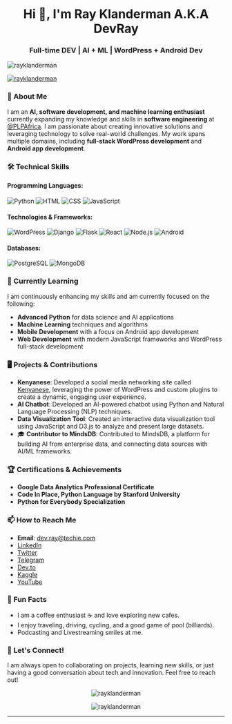 <h1 align="center">Hi 👋, I'm Ray Klanderman A.K.A DevRay</h1>
<h3 align="center">Full-time DEV | AI + ML | WordPress + Android Dev</h3>

<p align="left"> 
  <img src="https://komarev.com/ghpvc/?username=rayklanderman&label=Profile%20views&color=0e75b6&style=flat" alt="rayklanderman" /> 
</p>

<p align="left"> 
  <a href="https://twitter.com/rayklanderman" target="blank">
    <img src="https://img.shields.io/twitter/follow/rayklanderman?logo=twitter&style=for-the-badge" alt="rayklanderman" />
  </a> 
</p>

### 🚀 About Me

I am an **AI, software development, and machine learning enthusiast** currently expanding my knowledge and skills in **software engineering** at [@PLPAfrica](https://plpafrica.com). I am passionate about creating innovative solutions and leveraging technology to solve real-world challenges. My work spans multiple domains, including **full-stack WordPress development** and **Android app development**.

### 🛠️ Technical Skills

#### Programming Languages:
![Python](https://img.shields.io/badge/Python-3776AB?style=for-the-badge&logo=python&logoColor=white)
![HTML](https://img.shields.io/badge/HTML5-E34F26?style=for-the-badge&logo=html5&logoColor=white)
![CSS](https://img.shields.io/badge/CSS3-1572B6?style=for-the-badge&logo=css3&logoColor=white)
![JavaScript](https://img.shields.io/badge/JavaScript-F7DF1E?style=for-the-badge&logo=javascript&logoColor=black)

#### Technologies & Frameworks:
![WordPress](https://img.shields.io/badge/WordPress-21759B?style=for-the-badge&logo=wordpress&logoColor=white)
![Django](https://img.shields.io/badge/Django-092E20?style=for-the-badge&logo=django&logoColor=white)
![Flask](https://img.shields.io/badge/Flask-000000?style=for-the-badge&logo=flask&logoColor=white)
![React](https://img.shields.io/badge/React-61DAFB?style=for-the-badge&logo=react&logoColor=black)
![Node.js](https://img.shields.io/badge/Node.js-339933?style=for-the-badge&logo=nodedotjs&logoColor=white)
![Android](https://img.shields.io/badge/Android-3DDC84?style=for-the-badge&logo=android&logoColor=white)

#### Databases:
![PostgreSQL](https://img.shields.io/badge/PostgreSQL-336791?style=for-the-badge&logo=postgresql&logoColor=white)
![MongoDB](https://img.shields.io/badge/MongoDB-4EA94B?style=for-the-badge&logo=mongodb&logoColor=white)

### 🌱 Currently Learning

I am continuously enhancing my skills and am currently focused on the following:

- **Advanced Python** for data science and AI applications
- **Machine Learning** techniques and algorithms
- **Mobile Development** with a focus on Android app development
- **Web Development** with modern JavaScript frameworks and WordPress full-stack development

### 🖥️ Projects & Contributions

- **Kenyanese**: Developed a social media networking site called [Kenyanese](https://kenyanese.online), leveraging the power of WordPress and custom plugins to create a dynamic, engaging user experience.
- **AI Chatbot**: Developed an AI-powered chatbot using Python and Natural Language Processing (NLP) techniques.
- **Data Visualization Tool**: Created an interactive data visualization tool using JavaScript and D3.js to analyze and present large datasets.
- 🎓 **Contributor to MindsDB**: Contributed to MindsDB, a platform for building AI from enterprise data, and connecting data sources with AI/ML frameworks.

### 🏆 Certifications & Achievements

- **Google Data Analytics Professional Certificate**
- **Code In Place, Python Language by Stanford University**
- **Python for Everybody Specialization**

### 📫 How to Reach Me

- **Email**: [dev.ray@techie.com](mailto:dev.ray@techie.com)
- [LinkedIn](https://www.linkedin.com/in/raymondklanderman/)
- [Twitter](https://twitter.com/rayklanderman)
- [Telegram](https://t.me/Algorithmizer)
- [Dev.to](https://dev.to/rayklanderman)
- [Kaggle](https://kaggle.com/raymondklanderman)
- [YouTube](https://www.youtube.com/c/@thealgorithmizer)

### 🎨 Fun Facts

- I am a coffee enthusiast ☕ and love exploring new cafes.
- I enjoy traveling, driving, cycling, and a good game of pool (billiards).
- Podcasting and Livestreaming smiles at me.

### 🔗 Let's Connect!

I am always open to collaborating on projects, learning new skills, or just having a good conversation about tech and innovation. Feel free to reach out!

<p align="center">
  <img src="https://github-readme-stats.vercel.app/api/top-langs?username=rayklanderman&show_icons=true&locale=en&layout=compact" alt="rayklanderman" />
</p>

<p align="center">
  <img src="https://github-readme-streak-stats.herokuapp.com/?user=rayklanderman&" alt="rayklanderman" />
</p>

---



